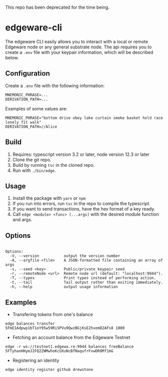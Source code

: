 This repo has been deprecated for the time being.

# edgeware-cli

The edgeware CLI easily allows you to interact with a local or remote Edgeware node or any general substrate node. The api requires you to create a `.env` file with your keypair information, which will be described below.

## Configuration
Create a `.env` file with the following information:
```
MNEMONIC_PHRASE=...
DERIVATION_PATH=...
```
Examples of some values are:
```
MNEMONIC_PHRASE="bottom drive obey lake curtain smoke basket hold race lonely fit walk"
DERIVATION_PATH=//Alice
```

## Build
1. Requires: typescript version 3.2 or later, node version 12.3 or later
2. Clone the git repo.
3. Build by running `tsc` in the cloned repo.
4. Run with `./bin/edge`.

## Usage
1. Install the package with `yarn` or `npm`
2. If you run into errors, run `tsc` in the repo to compile the typescript.
3. If you want to send transactions, have the hex format of a key ready.
4. Call `edge <module> <func> [...args]` with the desired module function and args.

## Options
```

Options:
  -V, --version           output the version number
  -A, --argfile <file>    A JSON-formatted file containing an array of args
  -s, --seed <key>        Public/private keypair seed
  -r, --remoteNode <url>  Remote node url (default: "localhost:9944").
  -T, --types             Print types instead of performing action.
  -t, --tail              Tail output rather than exiting immediately.
  -h, --help              output usage information
```

## Examples
- Transfering tokens from one's balance
```
edge balances transfer 5FmE1Adpwp1bT1oY95w59RiSPVu9QwzBGjKsE2hxemD2AFs8 1000
```

- Fetching an account balance from the Edgeware Testnet
```
edge -r ws://testnet1.edgewa.re:9944 balances freeBalance 5FTyhanHHymJ2FQ2ZWMwhoKcUXuNcBfNaqufrFvwDR8Mf1mG
```

- Registering an identity
```
edge identity register github drewstone
```
